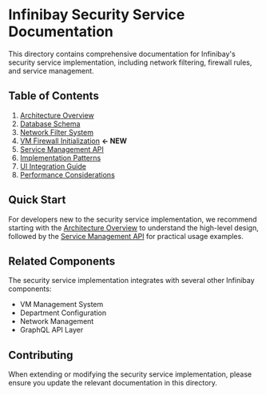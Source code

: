 # Infinibay Security Service Documentation

This directory contains comprehensive documentation for Infinibay's security service implementation, including network filtering, firewall rules, and service management.

## Table of Contents

1. [Architecture Overview](./architecture-overview.md)
2. [Database Schema](./database-schema.md)
3. [Network Filter System](./network-filter-system.md)
4. [VM Firewall Initialization](./vm-firewall-initialization.md) **← NEW**
5. [Service Management API](./service-management-api.md)
6. [Implementation Patterns](./implementation-patterns.md)
7. [UI Integration Guide](./ui-integration-guide.md)
8. [Performance Considerations](./performance-considerations.md)

## Quick Start

For developers new to the security service implementation, we recommend starting with the [Architecture Overview](./architecture-overview.md) to understand the high-level design, followed by the [Service Management API](./service-management-api.md) for practical usage examples.

## Related Components

The security service implementation integrates with several other Infinibay components:

- VM Management System
- Department Configuration
- Network Management
- GraphQL API Layer

## Contributing

When extending or modifying the security service implementation, please ensure you update the relevant documentation in this directory.

